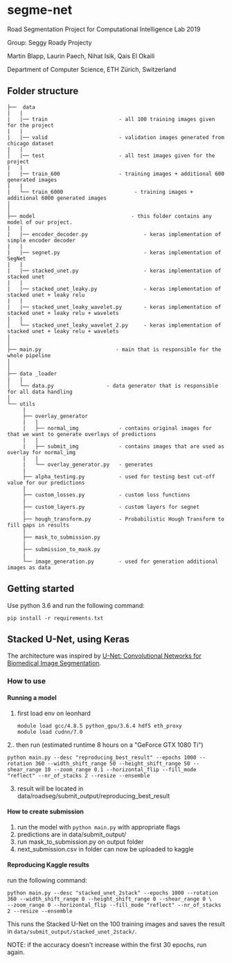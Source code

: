 # segme-net
Road Segmentation Project for Computational Intelligence Lab 2019

Group: Seggy Roady Projecty

Martin Blapp, Laurin Paech, Nihat Isik, Qais El Okaili

Department of Computer Science, ETH Zürich, Switzerland

## Folder structure

```
├──  data
|   |
|   |── train                       - all 100 training images given for the project
|   |
|   |── valid                       - validation images generated from chicago dataset
|   |   
│   |── test                        - all test images given for the project
|   |
|   |── train_600                   - training images + additional 600 generated images
|   |
|   └── train_6000                       - training images + additional 6000 generated images
│
│
├── model                               - this folder contains any model of our project.
|   |
|   |── encoder_decoder.py                  - keras implementation of simple encoder decoder
|   |
|   |── segnet.py                           - keras implementation of SegNet
|   |
|   |── stacked_unet.py                     - keras implementation of stacked unet
|   |
|   |── stacked_unet_leaky.py               - keras implementation of stacked unet + leaky relu
|   |
|   |── stacked_unet_leaky_wavelet.py       - keras implementation of stacked unet + leaky relu + wavelets
|   |
│   └── stacked_unet_leaky_wavelet_2.py     - keras implementation of stacked unet + leaky relu + wavelets
│
│
├── main.py                        - main that is responsible for the whole pipeline
│ 
│  
├── data _loader
|   | 
│   └── data.py                 - data generator that is responsible for all data handling
│ 
└── utils
     |
     ├── overlay_generator
     |   |
     |   ├── normal_img             - contains original images for that we want to generate overlays of predictions
     |   |
     |   ├── submit_img             - contains images that are used as overlay for normal_img
     |   |
     |   └── overlay_generator.py   - generates 
     |
     ├── alpha_testing.py           - used for testing best cut-off value for our predictions
     |
     ├── custom_losses.py           - custom loss functions
     |
     ├── custom_layers.py           - custom layers for segnet
     |
     ├── hough_transform.py         - Probabilistic Hough Transform to fill gaps in results
     |
     ├── mask_to_submission.py
     |
     ├── submission_to_mask.py
     |
     └── image_generation.py        - used for generation additional images as data
```

## Getting started

Use python 3.6 and run the following command:
```
pip install -r requirements.txt
```

## Stacked U-Net, using Keras

The architecture was inspired by [U-Net: Convolutional Networks for Biomedical Image Segmentation](http://lmb.informatik.uni-freiburg.de/people/ronneber/u-net/).

### How to use

#### Running a model

1. first load env on leonhard
    
    `module load gcc/4.8.5 python_gpu/3.6.4 hdf5 eth_proxy` \
    `module load cudnn/7.0`

2.. then run (estimated runtime 8 hours on a "GeForce GTX 1080 Ti")

    python main.py --desc "reproducing_best_result" --epochs 1000 --rotation 360 --width_shift_range 50 --height_shift_range 50 --shear_range 10 --zoom_range 0.1 --horizontal_flip --fill_mode "reflect" --nr_of_stacks 2 --resize --ensemble

3. result will be located in data/roadseg/submit_output/reproducing_best_result

#### How to create submission
1. run the model with `python main.py` with appropriate flags
2. predictions are in data/submit_output/
3. run mask_to_submission.py on output folder
4. next_submission.csv in folder can now be uploaded to kaggle

#### Reproducing Kaggle results

run the following command:

```
python main.py --desc "stacked_unet_2stack" --epochs 1000 --rotation 360 --width_shift_range 0 --height_shift_range 0 --shear_range 0 \
--zoom_range 0 --horizontal_flip --fill_mode "reflect" --nr_of_stacks 2 --resize --ensemble
```

This runs the Stacked U-Net on the 100 training images and saves the result in `data/submit_output/stacked_unet_2stack/`.


NOTE: if the accuracy doesn't increase within the first 30 epochs, run again.
